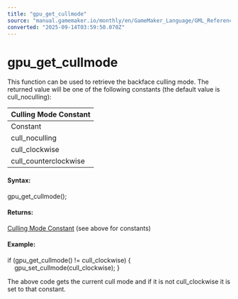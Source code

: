 ```yaml
---
title: "gpu_get_cullmode"
source: "manual.gamemaker.io/monthly/en/GameMaker_Language/GML_Reference/Drawing/GPU_Control/gpu_get_cullmode.htm"
converted: "2025-09-14T03:59:50.070Z"
---
```


# gpu\_get\_cullmode

This function can be used to retrieve the backface culling mode. The returned value will be one of the following constants (the default value is cull\_noculling):

| Culling Mode Constant |
| --- |
| Constant | Description |
| cull_noculling | No culling will be done |
| cull_clockwise | All clockwise triangles will be culled |
| cull_counterclockwise | All counter-clockwise triangles will be culled |

#### Syntax:

gpu\_get\_cullmode();

#### Returns:

[Culling Mode Constant](gpu_get_cullmode.md) (see above for constants)

#### Example:

if (gpu\_get\_cullmode() != cull\_clockwise)
{
    gpu\_set\_cullmode(cull\_clockwise);
}

The above code gets the current cull mode and if it is not cull\_clockwise it is set to that constant.